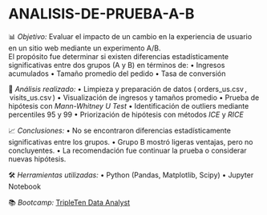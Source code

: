 # ANALISIS-DE-PRUEBA-A-B
📊 *Objetivo:* Evaluar el impacto de un cambio en la experiencia de usuario en un sitio web mediante un experimento A/B.  
El propósito fue determinar si existen diferencias estadísticamente significativas entre dos grupos (A y B) en términos de:
•⁠  ⁠Ingresos acumulados
•⁠  ⁠Tamaño promedio del pedido
•⁠  ⁠Tasa de conversión

🧠 *Análisis realizado:*
•⁠  ⁠Limpieza y preparación de datos (⁠ orders_us.csv ⁠, ⁠ visits_us.csv ⁠)
•⁠  ⁠Visualización de ingresos y tamaños promedio
•⁠  ⁠Prueba de hipótesis con *Mann-Whitney U Test*
•⁠  ⁠Identificación de outliers mediante percentiles 95 y 99
•⁠  ⁠Priorización de hipótesis con métodos *ICE* y *RICE*

📈 *Conclusiones:*
•⁠  ⁠No se encontraron diferencias estadísticamente significativas entre los grupos.
•⁠  ⁠Grupo B mostró ligeras ventajas, pero no concluyentes.
•⁠  ⁠La recomendación fue continuar la prueba o considerar nuevas hipótesis.

🛠️ *Herramientas utilizadas:*
•⁠  ⁠Python (Pandas, Matplotlib, Scipy)
•⁠  ⁠Jupyter Notebook

📚 *Bootcamp:* [TripleTen Data Analyst](https://tripleten.com)
